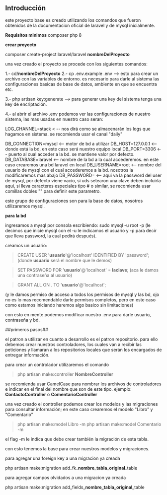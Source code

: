 ## Introducción 
este proyecto base es creado utilizando los comandos que fueron obtenidos de la documentacion oficial de laravel y de mysql inicialmente.

**Requisitos minimos**
composer 
php 8

**crear proyecto**

composer create-project laravel/laravel **nombreDelProyecto**

una vez creado el proyecto se procede con los siguientes comandos:

1.- cd/**nombreDelProyecto**
2.- cp .env.example .env --> esto para crear un archivo con las variables de entorno. es necesario para darle al sistema las configuraciones basicas de base de datos, ambiente en que se encuentra etc.

3.- php artisan key:generate --> para generar una key del sistema tenga una key de encriptación. 

4.- al abrir el archivo .env podemos ver las configuraciones de nuestro sistema, las mas usadas en nuestro caso seran: 

LOG_CHANNEL=stack < -- nos dirá como se almacenarán los logs que hagamos en sistema. se recomienda usar el canal "daily"

DB_CONNECTION=mysql <-- motor de bd a utilizar
DB_HOST=127.0.0.1 <-- donde está la bd, en este caso será nuestro equipo local
DB_PORT=3306 <-- puerto al cual acceder a la bd. se mantiene valor por defecto.
DB_DATABASE=laravel <-- nombre de la bd a la cual accederemos. en este caso crearemos una bd laravel en local
DB_USERNAME=root <-- nombre del usuario de mysql con el cual accederemos a la bd. nosotros la modificaremos mas abajo
DB_PASSWORD= <-- aqui va la password del user de mysql, por defecto viene vacio, si uds setearon una clave deben incluirla aqui, si lleva caracteres especiales tipo # o similar, se recomienda usar comillas dobles "" para definir este parametro.

este grupo de configuraciones son para la base de datos, nosotros utilizaremos mysql. 
 
**para la bd** 

ingresamos a mysql por consola escribiendo:
sudo mysql -u root -p 
(le decimos que inicie mysql con el -u le indicamos el usuario y -p para decir que lleva password, la cual pedirá después).

creamos un usuario: 
> CREATE USER '**usuario**'@'localhost' IDENTIFIED BY 'password';
(donde **usuario** será el nombre que le demos) 

> SET PASSWORD FOR '**usuario**'@'localhost' = **laclave**;
(aca le damos una contraseña al usuario)

> GRANT ALL ON *.* TO '**usuario**'@'localhost';

(y le damos permiso de acceso a todos los permisos de mysql y las bd, ojo no es lo mas recomendable darle permisos completos, pero en este caso como estamos iniciando haremos algo basico sin limitaciones)

con esto en mente podemos modificar nuestro .env para darle usuario, contraseña y bd.


##primeros pasos##

el patron a utilizar en cuanto a desarrollo es el patron repositorio. para ello debemos crear nuestros controladores, los cuales van a recibir las peticiones y llamaran a los repositorios locales que serán los encargados de entregar información.

para crear un controlador utilizaremos el comando
 > php artisan make:controller **NombreController** 
 
 se recomienda usar CamelCase para nombrar los archivos de controladores e indicar en el final del nombre que son de este tipo. ejemplo: 
 **ContactoController** o **ComentarioController** 

 una vez creado el controller podemos crear los modelos y las migraciones para consultar información; en este caso crearemos el modelo "Libro" y "Comentario" 

 > php artisan make:model Libro -m
 > php artisan make:model Comentario -m

el flag -m le indica que debe crear también la migración de esta tabla.


con esto tenemos la base para crear nuestros modelos y migraciones. 


para agregar una foreign key a una migracion ya creada

php artisan make:migration add_fk_**nombre_tabla_original**_table 

para agregar campos olvidados a una migracion ya creada

php artisan make:migration add_fields_**nombre_tabla_original**_table